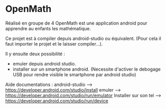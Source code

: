 # OpenMath

Réalisé en groupe de 4 OpenMath est une application android pour apprendre au enfants les mathématique.

Ce projet est à compiler depuis android-studio ou équivalent. 
(Pour cela il faut importer le projet et le laisser compiler...). 

Il y ensuite deux possibilité : 
- emuler depuis android studio. 
- installer sur un smartphone android. (Necessite d'activer le debogage USB pour rendre visible le smartphone par android studio)

Aide documentations : 
android-studio --> https://developer.android.com/studio/install
emuler --> https://developer.android.com/studio/run/emulator
Installer sur son tel --> https://developer.android.com/studio/run/device
